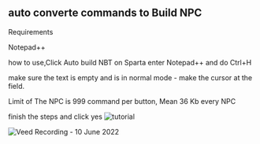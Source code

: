 auto converte commands to Build NPC
-----------------------------------------------------------
Requirements

Notepad++

how to use,Click Auto build NBT on Sparta enter Notepad++ and do Ctrl+H 

make sure the text is empty and is in normal mode - make the cursor at the field.

 Limit of The NPC is 999 command per button, Mean 36 Kb every NPC

finish the steps and click yes
![tutorial](https://user-images.githubusercontent.com/101429553/172053467-0ffb53e7-b767-4b5f-a0e8-4d3be38b4c51.jpg)


![Veed Recording - 10 June 2022](https://user-images.githubusercontent.com/101429553/172959279-2925a15b-5cb6-4133-a24a-a6dc53e65a6c.gif)
